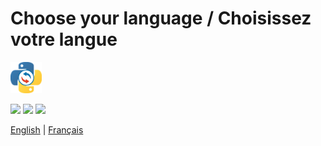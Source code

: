 # Choose your language / Choisissez votre langue
[<img src="python_allreverso.png" width="50" alt="logo de allreverso">](https://petitpotiron.github.io/python-reverso/fr/)


[![](https://discord.com/api/guilds/831480772455038996/embed.png)](https://discord.gg/v4yfnjWKvy)
[![](https://img.shields.io/pypi/v/allreverso.svg)](https://pypi.org/project/allreverso/)
[![](https://img.shields.io/pypi/pyversions/allreverso.svg)](https://pypi.org/project/allreverso/)


[English](https://petitpotiron.github.io/python-reverso/en/) | [Français](https://petitpotiron.github.io/python-reverso/fr/)
